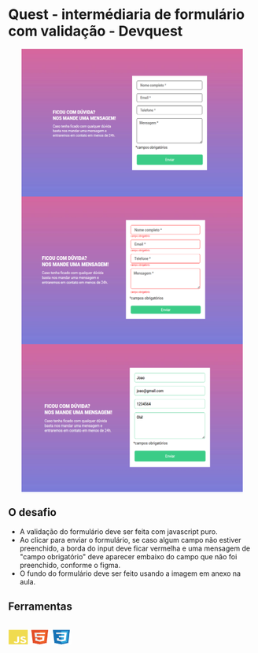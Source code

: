 # Quest - intermédiaria de formulário com validação - Devquest

<div align="center">
  
  <img align="center" src="./src/imagens/layout-1.png" width="450px" height="300px" alt="imagem desktop">

</div>

<div align="center">
  
  <img align="center" src="./src/imagens/layout-2.png" width="450px" height="300px" alt="imagem desktop">

</div>

<div align="center">
  
  <img align="center" src="./src/imagens/layout-3.png" width="450px" height="300px" alt="imagem desktop">

</div>


## O desafio

- A validação do formulário deve ser feita com
javascript puro.
- Ao clicar para enviar o formulário, se caso
algum campo não estiver preenchido, a borda
do input deve ficar vermelha e uma mensagem
de "campo obrigatório" deve aparecer embaixo
do campo que não foi preenchido, conforme o
figma.
- O fundo do formulário deve ser feito usando a
imagem em anexo na aula.


## Ferramentas

<div style="display: inline_block"><br>
  <img align="center" alt="Js" height="30" width="40" src="https://raw.githubusercontent.com/devicons/devicon/master/icons/javascript/javascript-plain.svg">
  <img align="center" alt="HTML" height="30" width="40" src="https://raw.githubusercontent.com/devicons/devicon/master/icons/html5/html5-original.svg">
  <img align="center" alt="CSS" height="30" width="40" src="https://raw.githubusercontent.com/devicons/devicon/master/icons/css3/css3-original.svg">
</div>




